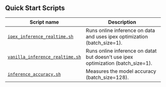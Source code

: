 <!--- 30. Quick Start Scripts -->
## Quick Start Scripts

| Script name | Description |
|-------------|-------------|
| [`ipex_inference_realtime.sh`](ipex_inference_realtime.sh) | Runs online inference on data and uses ipex optimization (batch_size=1). |
| [`vanilla_inference_realtime.sh`](vanilla_inference_realtime.sh) | Runs online inference on datat but doesn't use ipex optimization (batch_size=1). |
| [`inference_accuracy.sh`](inference_accuracy.sh) | Measures the model accuracy (batch_size=128). |
